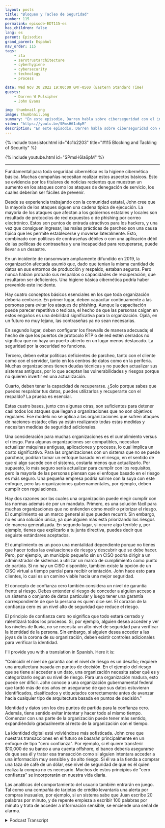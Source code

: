 ```yaml
---
layout: posts
title: "Bloqueo y Tacleo de Seguridad"
number: 115
permalink: episode-EDT115-es
has_children: false
lang: es
parent: Episodios
grand_parent: Español
nav_order: 115
tags:
    - zta
    - zerotrustarchitecture
    - cyberhygiene
    - cybersecurity
    - technology
    - process

date: Wed Nov 30 2022 19:00:00 GMT-0500 (Eastern Standard Time)
guests:
    - Darren W Pulsipher
    - John Evans

img: thumbnail.png
image: thumbnail.png
summary: "En este episodio, Darren habla sobre ciberseguridad con el invitado recurrente John Evans, Asesor Tecnológico Principal en World Wide Technology (WWT)."
video: "https://youtu.be/SPmsH6Ia6pM"
description: "En este episodio, Darren habla sobre ciberseguridad con el invitado recurrente John Evans, Asesor Tecnológico Principal en World Wide Technology (WWT)."
---
```


<div>
{% include transistor.html id="4c1b2203" title="#115 Blocking and Tackling of Security" %}

{% include youtube.html id="SPmsH6Ia6pM" %}
</div>

---

Fundamental para toda seguridad cibernética es la higiene cibernética básica. Muchas compañías necesitan realizar estos aspectos básicos. Esto se evidencia por los titulares de noticias recientes que muestran un aumento en los ataques como los ataques de denegación de servicio, los cuales deberían ser fáciles de prevenir.

Desde su experiencia trabajando con la comunidad estatal, John cree que la mayoría de los ataques siguen una cadena típica de ejecución. La mayoría de los ataques que afectan a los gobiernos estatales y locales son resultado de protocolos de red expuestos o de phishing por correo electrónico. Estos son puntos de entrada atractivos para los hackers, y una vez que consiguen ingresar, las malas prácticas de parcheo son una causa típica que les permite establecerse y moverse lateralmente. Esto, combinado con políticas de contraseñas débiles o con una aplicación débil de las políticas de contraseñas y una incapacidad para recuperarse, puede llevar a un desastre.

En un incidente de ransomware ampliamente difundido en 2019, la organización afectada asumió que, dado que tenían la misma cantidad de datos en sus entornos de producción y respaldo, estaban seguros. Pero nunca habían probado sus respaldos o capacidades de recuperación, que resultaron ser deficientes. Una higiene básica cibernética podría haber prevenido este incidente.

Hay cuatro conceptos básicos esenciales en los que toda organización debería centrarse. En primer lugar, deben capacitar continuamente a las personas para evitar los ataques de phishing. Aunque la capacitación puede parecer repetitiva o tediosa, el hecho de que las personas caigan en estos engaños es una debilidad significativa para la organización. Ojalá, en un futuro no muy lejano, las contraseñas ya no sean necesarias.

En segundo lugar, deben configurar los firewalls de manera adecuada; el hecho de que los puertos de protocolo RTP o de red estén cerrados no significa que no haya un puerto abierto en un lugar menos destacado. La seguridad por la oscuridad no funciona.

Tercero, deben evitar políticas deficientes de parcheo, tanto con el cliente como con el servidor, tanto en los centros de datos como en la periferia. Muchas organizaciones tienen deudas técnicas y no pueden actualizar sus sistemas antiguos, por lo que aceptan las vulnerabilidades y riesgos porque no quieren invertir en una actualización.

Cuarto, deben tener la capacidad de recuperarse. ¿Solo porque sabes que puedes respaldar tus datos, puedes utilizarlos y recuperarte con el respaldo? La prueba es esencial.

Estas cuatro bases, junto con algunas otras, son suficientes para detener casi todos los ataques que llegan a organizaciones que no son objetivos regulares. Ese modelo no se aplica a las organizaciones que sufren ataques de naciones-estado; ellas ya están realizando todas estas medidas y necesitan medidas de seguridad adicionales.

Una consideración para muchas organizaciones es el cumplimiento versus el riesgo. Para algunas organizaciones ser compatibles, necesitan actualizar máquinas antiguas, aplicaciones y procesos, lo cual implica un costo significativo. Para las organizaciones con un sistema que no se puede parchear, podrían tomar un enfoque basado en el riesgo, en el sentido de que si algo sucede con el sistema, costaría menos que actualizarlo. Por supuesto, lo más seguro sería actualizar para cumplir con los requisitos, pero la mayoría de las personas piensan que el enfoque basado en el riesgo es más seguro. Una pequeña empresa podría salirse con la suya con este enfoque, pero las organizaciones gubernamentales, por ejemplo, deben cumplir con regulaciones.

Hay dos razones por las cuales una organización puede elegir cumplir con las normas además de por un mandato. Primero, es una solución fácil para muchas organizaciones que no entienden cómo medir o priorizar el riesgo. El cumplimiento es un marco general al que pueden recurrir. Sin embargo, no es una solución única, ya que alguien más está priorizando los riesgos de manera generalizada.  En segundo lugar, si ocurre algo terrible y, por ejemplo, tienes que explicarlo a tu junta directiva, puedes decir que seguiste estándares aceptados.

El cumplimiento es un poco una mentalidad dependiente porque no tienes que hacer todas las evaluaciones de riesgo y descubrir qué se debe hacer. Pero, por ejemplo, un municipio pequeño sin un CISO podría dirigir a un administrador de sistemas a utilizar un marco de cumplimiento como punto de partida. Si no hay un CISO disponible, también existe la opción de un CISO virtual a tiempo parcial para recibir orientación. John hace esto para clientes, lo cual es un camino viable hacia una mejor seguridad.

El concepto de confianza cero también considera un nivel de garantía frente al riesgo. Debes entender el riesgo de conceder a alguien acceso a un sistema o conjunto de datos particular y luego tener una garantía correspondiente de que la persona es quien dice ser. El corazón de la confianza cero es un nivel alto de seguridad que reduce el riesgo.

El principio de confianza cero no significa que todo estará cerrado y ralentizará todos los procesos. Si, por ejemplo, alguien desea acceder y ver los niveles de lluvia, no se necesita un alto nivel de seguridad para verificar la identidad de la persona. Sin embargo, si alguien desea acceder a las joyas de la corona de su organización, deben existir controles adicionales para verificar la identidad.

I'll provide you with a translation in Spanish. Here it is:

"Coincidir el nivel de garantía con el nivel de riesgo es un desafío; requiere una arquitectura basada en puntos de decisión. En el ejemplo del riesgo que se tiene al acceder a un dato, una organización necesita saber qué es y categorizarlo según su nivel de riesgo. Para una organización madura, esto puede ser difícil. John conoce a una organización gubernamental federal que tardó más de dos años en asegurarse de que sus datos estuvieran identificados, clasificados y etiquetados correctamente antes de avanzar hacia cualquier tipo de arquitectura basada en puntos de decisión."

Identidad y datos son los dos puntos de partida para la confianza cero. Además, tiene sentido evitar intentar y hacer todo al mismo tiempo. Comenzar con una parte de la organización puede tener más sentido, expandiéndolo gradualmente al resto de la organización con el tiempo.

La identidad digital está volviéndose más sofisticada. John cree que nuestras transacciones en el futuro se basarán principalmente en un enfoque de tipo "cero confianza". Por ejemplo, si él quiere transferir $10,000 de su banco a una cuenta offshore, el banco debería asegurarse de que sea él y tratar esa transacción como si alguien intentara acceder a una información muy sensible y de alto riesgo. Si él va a la tienda a comprar una taza de café de un dólar, ese nivel de seguridad de que es él quien realiza la compra no es necesario. Muchos de estos principios de "cero confianza" se incorporarán en nuestra vida diaria.

Las analíticas del comportamiento del usuario también entrarán en juego. Tal como una compañía de tarjetas de crédito levantaría una alerta por compras inusuales, por ejemplo, si un sistema sabe que Juan escribe 20 palabras por minuto, y de repente empieza a escribir 100 palabras por minuto y trata de acceder a información sensible, se enciende una señal de alarma.



<details>
<summary> Podcast Transcript </summary>

<p></p>

</details>
